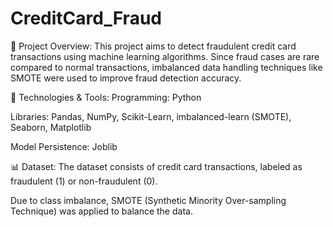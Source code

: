 # CreditCard_Fraud
📌 Project Overview:
This project aims to detect fraudulent credit card transactions using machine learning algorithms. Since fraud cases are rare compared to normal transactions, imbalanced data handling techniques like SMOTE were used to improve fraud detection accuracy.

🔧 Technologies & Tools:
Programming: Python

Libraries: Pandas, NumPy, Scikit-Learn, imbalanced-learn (SMOTE), Seaborn, Matplotlib

Model Persistence: Joblib


📊 Dataset:
The dataset consists of credit card transactions, labeled as fraudulent (1) or non-fraudulent (0).

Due to class imbalance, SMOTE (Synthetic Minority Over-sampling Technique) was applied to balance the data.
